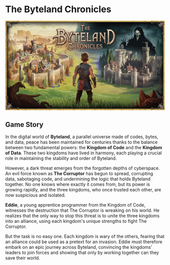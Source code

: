 # The Byteland Chronicles

![Main image](./images/the-byteland-chronicles.jpeg)

## Game Story

In the digital world of **Byteland**, a parallel universe made of codes, bytes,
and data, peace has been maintained for centuries thanks to the balance between two
fundamental powers: the **Kingdom of Code** and the **Kingdom of Data**. These two
kingdoms have lived in harmony, each playing a crucial role in maintaining the
stability and order of Byteland.

However, a dark threat emerges from the forgotten depths of cyberspace. An evil force
known as **The Corruptor** has begun to spread, corrupting data, sabotaging code,
and undermining the logic that holds Byteland together. No one knows where exactly
it comes from, but its power is growing rapidly, and the three kingdoms, who once
trusted each other, are now suspicious and isolated.

**Eddie**, a young apprentice programmer from the Kingdom of Code, witnesses the
destruction that The Corruptor is wreaking on his world. He realizes that the only
way to stop this threat is to unite the three kingdoms into an alliance, using
each kingdom's unique strengths to fight The Corruptor.

But the task is no easy one. Each kingdom is wary of the others, fearing that an
alliance could be used as a pretext for an invasion. Eddie must therefore embark
on an epic journey across Byteland, convincing the kingdoms' leaders to join
forces and showing that only by working together can they save their world.
